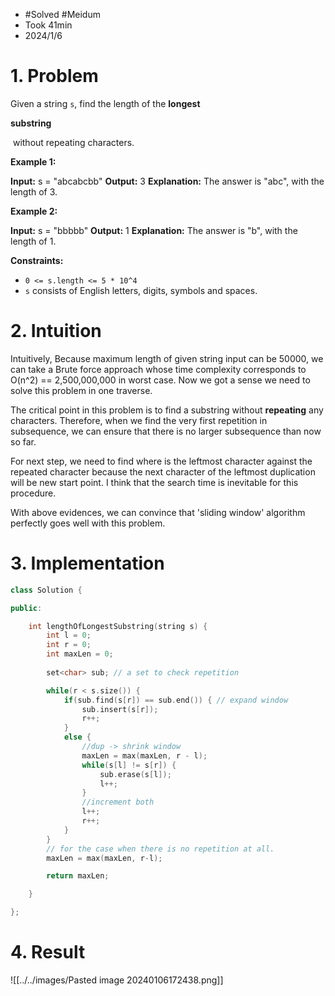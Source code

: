 
- #Solved #Meidum 
- Took 41min
- 2024/1/6

# 1. Problem
Given a string `s`, find the length of the **longest** 

**substring**

 without repeating characters.

**Example 1:**

**Input:** s = "abcabcbb"
**Output:** 3
**Explanation:** The answer is "abc", with the length of 3.

**Example 2:**

**Input:** s = "bbbbb"
**Output:** 1
**Explanation:** The answer is "b", with the length of 1.

**Constraints:**

- `0 <= s.length <= 5 * 10^4`
- `s` consists of English letters, digits, symbols and spaces.

# 2. Intuition

Intuitively, Because maximum length of given string input can be 50000, we can take a Brute force approach whose time complexity corresponds to O(n^2) == 2,500,000,000 in worst case.
Now we got a sense we need to solve this problem in one traverse.

The critical point in this problem is to find a substring without **repeating** any characters.
Therefore, when we find the very first repetition in subsequence, we can ensure that there is no larger subsequence than now so far.

For next step, we need to find where is the leftmost character against the repeated character because the next character of the leftmost duplication will be new start point.
I think that the search time is inevitable for this procedure.

With above evidences, we can convince that 'sliding window' algorithm perfectly goes well with this problem.

# 3. Implementation
```cpp
class Solution {

public:

    int lengthOfLongestSubstring(string s) {
        int l = 0;
        int r = 0;
        int maxLen = 0;
        
        set<char> sub; // a set to check repetition

        while(r < s.size()) {
            if(sub.find(s[r]) == sub.end()) { // expand window
                sub.insert(s[r]);
                r++;
            }
            else {
                //dup -> shrink window
                maxLen = max(maxLen, r - l);
                while(s[l] != s[r]) {
                    sub.erase(s[l]);
                    l++;
                }
				//increment both
                l++;
                r++;
            }
        }
        // for the case when there is no repetition at all.
        maxLen = max(maxLen, r-l);

        return maxLen;

    }

};
```

# 4. Result
![[../../images/Pasted image 20240106172438.png]]